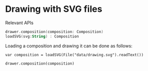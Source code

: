 # Drawing with SVG files # 

Relevant APIs
```kotlin
drawer.composition(composition: Composition)
loadSVG(svg:String) : Composition
```

Loading a composition and drawing it can be done as follows:
```
var composition = loadSVG(File("data/drawing.svg").readText())

drawer.composition(composition)
```
